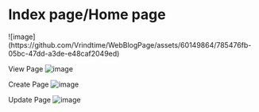<h1>Index page/Home page</h1>
![image](https://github.com/Vrindtime/WebBlogPage/assets/60149864/785476fb-05bc-47dd-a3de-e48caf2049ed)


View Page
![image](https://github.com/Vrindtime/WebBlogPage/assets/60149864/c6ce3ad9-8095-4739-bbcf-fd6cf25e4130)


Create Page
![image](https://github.com/Vrindtime/WebBlogPage/assets/60149864/acf30609-3f66-4c88-8113-393b6beeb8f5)


Update Page
![image](https://github.com/Vrindtime/WebBlogPage/assets/60149864/3170f6af-bb91-4c73-8a67-9505d0aed5b0)
